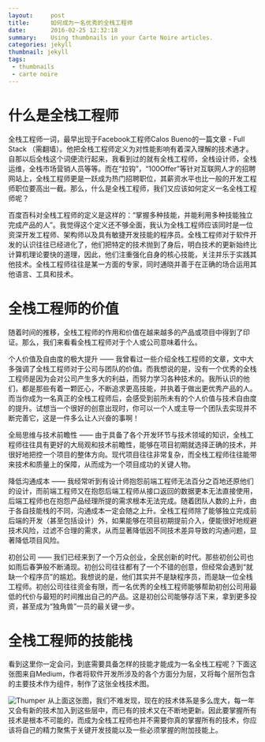 ```yaml
---
layout:     post
title:      如何成为一名优秀的全栈工程师
date:       2016-02-25 12:32:18
summary:    Using thumbnails in your Carte Noire articles.
categories: jekyll
thumbnail: jekyll
tags:
 - thumbnails
 - carte noire
---
```



# 什么是全栈工程师

全栈工程师一词，最早出现于Facebook工程师Calos Bueno的一篇文章 - Full Stack （需翻墙）。他把全栈工程师定义为对性能影响有着深入理解的技术通才。自那以后全栈这个词便流行起来，我看到过的就有全栈工程师，全栈设计师，全栈运维，全栈市场营销人员等等。而在“拉钩”，“100Offer”等针对互联网人才的招聘网站上，全栈工程师更是一跃成为热门招聘职位，其薪资水平也比一般的开发工程师职位要高出一截。那么，什么是全栈工程师，我们又应该如何定义一名全栈工程师呢？

百度百科对全栈工程师的定义是这样的：“掌握多种技能，并能利用多种技能独立完成产品的人”。我觉得这个定义还不够全面，我认为全栈工程师应该同时是一位资深开发工程师、架构师以及具有敏捷开发技能的程序员。全栈工程师对于软件开发的认识往往已经进化了，他们把特定的技术抛到了身后，明白技术的更新始终比计算机理论要快的道理，因此，他们注重强化自身的核心技能，关注并乐于实践其他技术。全栈工程师往往是某一方面的专家，同时通晓并善于在正确的场合运用其他语言、工具和技术。

# 全栈工程师的价值

随着时间的推移，全栈工程师的作用和价值在越来越多的产品或项目中得到了印证。那么，我们来看看全栈工程师对于个人或公司意味着什么。

个人价值及自由度的极大提升 —— 我曾看过一些介绍全栈工程师的文章，文中大多强调了全栈工程师对于公司与团队的价值。而我想说的是，没有一个优秀的全栈工程师是因为会对公司产生多大的利益，而努力学习各种技术的。我所认识的他们，都是那些有着一颗匠心，不断追求更高技能，并执着于做出更优秀产品的人。而当你成为一名真正的全栈工程师后，会感受到前所未有的个人价值与技术自由度的提升。试想当一个很好的创意出现时，你可以一个人或主导一个团队去实现并不断完善它，这是一件多么让人兴奋的事啊！

全局思维与技术前瞻性 —— 由于具备了各个开发环节与技术领域的知识，全栈工程师往往具有更好的大局观和技术前瞻性，能够在项目初期就选择正确的技术，并很好地把控一个项目的整体方向。现代项目往往非常复杂，而全栈工程师往往能带来技术和质量上的保障，从而成为一个项目成功的关键人物。

降低沟通成本 —— 我经常听到有设计师抱怨前端工程师无法百分之百地还原他们的设计，而前端工程师又在抱怨后端工程师从接口返回的数据更本无法直接使用，后端工程师也在抱怨产品经理所提的需求根本无法完成。随着团队人数的上升，由于各自技能栈的不同，沟通成本一定会随之上升。全栈工程师除了能够独立完成前后端的开发（甚至包括设计）外，如果能够在项目初期提前介入，便能很好地规避技术风险，过滤不合理的需求，从而显著降低因不同技术差异导致的沟通问题，显著降低项目风险。

初创公司 —— 我们已经来到了一个万众创业，全民创新的时代。那些初创公司也如雨后春笋般不断涌现。初创公司往往都有了一个不错的创意，但经常会遇到“就缺一个程序员”的尴尬。我想说的是，他们其实并不是缺程序员，而是缺一位全栈工程师。初创公司往往资金有限，而一名优秀的全栈工程师能够帮助初创公司用最低的代价与最短的时间推出自己的产品。这是初创公司能够存活下来，拿到更多投资，甚至成为“独角兽”一员的最关键一步。

# 全栈工程师的技能栈

看到这里你一定会问，到底需要具备怎样的技能才能成为一名全栈工程呢？下面这张图来自Medium，作者将软件开发所涉及的各个方面分为层，又将每个层所包含的主要技术作为组件，制作了这张全栈技术图。

![Thumper](http://upload-images.jianshu.io/upload_images/1399853-09b6f5662bc1c0b1.png?imageMogr2/auto-orient/strip%7CimageView2/2/w/1240)
从上面这张图，我们不难发现，现在的技术体系是多么庞大，每一年又会有新的技术加入到这些层中，而已有的技术又在不断地更新。因此要掌握所有技术是根本不可能的，而成为全栈工程师也并不需要你真的掌握所有的技术，你应该将自己的精力聚焦于关键开发技能以及一些必须掌握的附加技能上。

